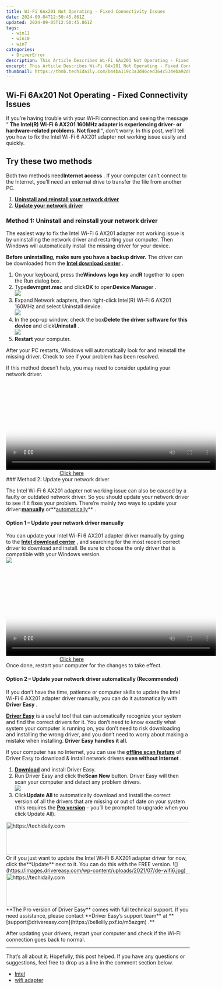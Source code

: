 ```yaml
---
title: Wi-Fi 6Ax201 Not Operating - Fixed Connectivity Issues
date: 2024-09-04T12:50:45.861Z
updated: 2024-09-05T12:50:45.861Z
tags:
  - win11
  - win10
  - win7
categories:
  - DriverError
description: This Article Describes Wi-Fi 6Ax201 Not Operating - Fixed Connectivity Issues
excerpt: This Article Describes Wi-Fi 6Ax201 Not Operating - Fixed Connectivity Issues
thumbnail: https://thmb.techidaily.com/b44ba119c3a3d46ced364c534eba92d8a8e7f5db9a0f3270b71a79e318ccd253.jpg
---
```


## Wi-Fi 6Ax201 Not Operating - Fixed Connectivity Issues

 If you’re having trouble with your Wi-Fi connection and seeing the message “ **The Intel(R) Wi-Fi 6 AX201 160MHz adapter is experiencing driver- or hardware-related problems. Not fixed** “, don’t worry. In this post, we’ll tell you how to fix the Intel Wi-Fi 6 AX201 adapter not working issue easily and quickly.

## Try these two methods

 Both two methods need**Internet access** . If your computer can’t connect to the Internet, you’ll need an external drive to transfer the file from another PC.

1. **[Uninstall and reinstall your network driver](https://tokenmetrics.sjv.io/jrkzxp)**
2. **[Update your network driver](https://my-balance-meals.pxf.io/1r0rrg)**

### Method 1: Uninstall and reinstall your network driver

 The easiest way to fix the Intel Wi-Fi 6 AX201 adapter not working issue is by uninstalling the network driver and restarting your computer. Then Windows will automatically install the missing driver for your device.

**Before uninstalling, make sure you have a backup driver.** The driver can be downloaded from the **[Intel download center](https://downloadcenter.intel.com/)**  .

1. On your keyboard, press the**Windows logo key** and**R** together to open the Run dialog box.
2. Type**devmgmt.msc** and click**OK** to open**Device Manager** .  
![](https://images.drivereasy.com/wp-content/uploads/2021/07/run-task-manager.jpg)
3. Expand Network adapters, then right-click Intel(R) Wi-Fi 6 AX201 160MHz and select Uninstall device.  
![](https://images.drivereasy.com/wp-content/uploads/2021/07/uninstall-device.jpg)
4. In the pop-up window, check the box**Delete the driver software for this device** and click**Uninstall** .  
![](https://images.drivereasy.com/wp-content/uploads/2021/07/uninstall.jpg)
5. **Restart** your computer.

 After your PC restarts, Windows will automatically look for and reinstall the missing driver. Check to see if your problem has been resolved.

 If this method doesn’t help, you may need to consider updating your network driver.

<!-- affiliate ads begin -->
<span id="1982596">
					<video width="576" height="240" style="cursor:pointer"
           poster="//a.impactradius-go.com/display-clicktoplayimage/1982596.png"
           onclick="if(!this.playClicked){this.play();this.setAttribute('controls',true);this.playClicked=true;}">
	   <source src="//a.impactradius-go.com/display-ad/22993-1982596">
	   <img src="//a.impactradius-go.com/display-clicktoplayimage/1982596.png" style="border: none; height: 100%; width: 100%; object-fit: contain">
	</video>
	<div style="width:360px;text-align:center"><a href="javascript:window.open(decodeURIComponent('https%3A%2F%2Fhomestyler.sjv.io%2Fc%2F5597632%2F1982596%2F22993'), '_blank');void(0);">Click here</a></div>
</span>
<img height="0" width="0" src="https://imp.pxf.io/i/5597632/1982596/22993" style="position:absolute;visibility:hidden;" border="0" />
<!-- affiliate ads end -->
### Method 2: Update your network driver

 The Intel Wi-Fi 6 AX201 adapter not working issue can also be caused by a faulty or outdated network driver. So you should update your network driver to see if it fixes your problem. There’re mainly two ways to update your driver:**[manually](https://uperfect.sjv.io/g1jgba)** or**[automatically](https://atezr.pxf.io/752omg)** .

#### Option 1 – Update your network driver manually

 You can update your Intel Wi-Fi 6 AX201 adapter driver manually by going to the **[Intel download center](https://downloadcenter.intel.com/)**  , and searching for the most recent correct driver to download and install. Be sure to choose the only driver that is compatible with your Windows version.  
![](https://images.drivereasy.com/wp-content/uploads/2021/07/intel-wifi6-ax201-driver.jpg)

<!-- affiliate ads begin -->
<span id="1993645">
					<video width="576" height="240" style="cursor:pointer"
           poster="//a.impactradius-go.com/display-clicktoplayimage/1993645.png"
           onclick="if(!this.playClicked){this.play();this.setAttribute('controls',true);this.playClicked=true;}">
	   <source src="//a.impactradius-go.com/display-ad/22993-1993645">
	   <img src="//a.impactradius-go.com/display-clicktoplayimage/1993645.png" style="border: none; height: 100%; width: 100%; object-fit: contain">
	</video>
	<div style="width:360px;text-align:center"><a href="javascript:window.open(decodeURIComponent('https%3A%2F%2Fhomestyler.sjv.io%2Fc%2F5597632%2F1993645%2F22993'), '_blank');void(0);">Click here</a></div>
</span>
<img height="0" width="0" src="https://imp.pxf.io/i/5597632/1993645/22993" style="position:absolute;visibility:hidden;" border="0" />
<!-- affiliate ads end -->
Once done, restart your computer for the changes to take effect.

#### Option 2 – Update your network driver automatically (Recommended)

 If you don’t have the time, patience or computer skills to update the Intel Wi-Fi 6 AX201 adapter driver manually, you can do it automatically with **Driver Easy** .

**[Driver Easy](https://tools.techidaily.com/drivereasy/download/)**  is a useful tool that can automatically recognize your system and find the correct drivers for it. You don’t need to know exactly what system your computer is running on, you don’t need to risk downloading and installing the wrong driver, and you don’t need to worry about making a mistake when installing. **Driver Easy handles it all.**

 If your computer has no Internet, you can use the **[offline scan feature](https://tools.techidaily.com/drivereasy/download/)**  of Driver Easy to download & install network drivers **even without Internet** .

1. [**Download**](https://tools.techidaily.com/drivereasy/download/) and install Driver Easy.
2. Run Driver Easy and click the**Scan Now** button. Driver Easy will then scan your computer and detect any problem drivers.  
![](https://images.drivereasy.com/wp-content/uploads/2021/07/scan-now-1.jpg)
3. Click**Update All** to automatically download and install the correct version of all the drivers that are missing or out of date on your system (this requires the **[Pro version](https://tools.techidaily.com/drivereasy/download/)**  – you’ll be prompted to upgrade when you click Update All).  
<!-- affiliate ads begin -->
<a href="https://appsumo.8odi.net/c/5597632/2123740/7443" target="_top" id="2123740">
  <img src="//a.impactradius-go.com/display-ad/7443-2123740" border="0" alt="https://techidaily.com" width="728" height="90"/>
</a>
<img height="0" width="0" src="https://appsumo.8odi.net/i/5597632/2123740/7443" style="position:absolute;visibility:hidden;" border="0" />
<!-- affiliate ads end -->
 Or if you just want to update the Intel Wi-Fi 6 AX201 adapter driver for now, click the**Update** next to it. You can do this with the FREE version.  
![](https://images.drivereasy.com/wp-content/uploads/2021/07/de-wifi6.jpg)

<!-- affiliate ads begin -->
<a href="https://appsumo.8odi.net/c/5597632/2043597/7443" target="_top" id="2043597">
  <img src="//a.impactradius-go.com/display-ad/7443-2043597" border="0" alt="https://techidaily.com" width="728" height="90"/>
</a>
<img height="0" width="0" src="https://appsumo.8odi.net/i/5597632/2043597/7443" style="position:absolute;visibility:hidden;" border="0" />
<!-- affiliate ads end -->
**The Pro version of Driver Easy** comes with full technical support. If you need assistance, please contact **Driver Easy’s support team** at **[support@drivereasy.com](https://bellelily.pxf.io/m5azgm) .**

 After updating your drivers, restart your computer and check if the Wi-Fi connection goes back to normal.

---

 That’s all about it. Hopefully, this post helped. If you have any questions or suggestions, feel free to drop us a line in the comment section below.

* [Intel](https://tools.techidaily.com/drivereasy/download/)
* [wifi adapter](https://tools.techidaily.com/drivereasy/download/)

<ins class="adsbygoogle"
     style="display:block"
     data-ad-format="autorelaxed"
     data-ad-client="ca-pub-7571918770474297"
     data-ad-slot="1223367746"></ins>



<ins class="adsbygoogle"
     style="display:block"
     data-ad-client="ca-pub-7571918770474297"
     data-ad-slot="8358498916"
     data-ad-format="auto"
     data-full-width-responsive="true"></ins>




